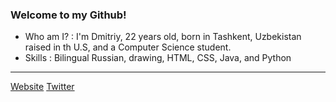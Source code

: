 ### Welcome to my Github!

- Who am I? : I'm Dmitriy, 22 years old, born in Tashkent, Uzbekistan raised in th U.S, and a Computer Science student.
- Skills : Bilingual Russian, drawing, HTML, CSS, Java, and Python
***
[Website](https://www.dhotspot.xyz) [Twitter](https://www.twitter.com/DmitriyShumkin)
